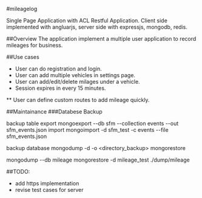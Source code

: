 #mileagelog

Single Page Application with ACL Restful Application. Client side implemented with angluarjs, server side with expressjs, mongodb, redis.

##Overview
The application implement a multiple user application to record mileages for business.

##Use cases
* User can do registration and login.
* User can add multiple vehicles in settings page.
* User can add/edit/delete milages under a vehicle.
* Session expires in every 15 minutes.

** User can define custom routes to add mileage quickly.

##Maintainance
###Databese Backup

backup table
export
mongoexport --db sfm --collection events --out sfm_events.json
import
mongoimport -d sfm_test -c events --file sfm_events.json

backup database
mongodump -d <our database name> -o <directory_backup>
mongorestore <our database name>

mongodump --db mileage
mongorestore -d mileage_test ./dump/mileage

##TODO:
* add https implementation
* revise test cases for server
